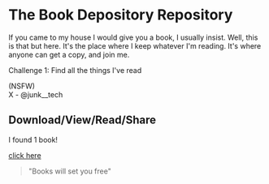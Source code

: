 # The Book Depository Repository 
If you came to my house I would give you a book, I usually insist. Well, this is that but here.
It's the place where I keep whatever I'm reading. It's where anyone can get a copy, and join me. 

Challenge 1: Find all the things I've read

(NSFW)                                  
X - @junk__tech

## Download/View/Read/Share 

I found 1 book!

[click here](/pdfs.md)

> "Books will set you free"




